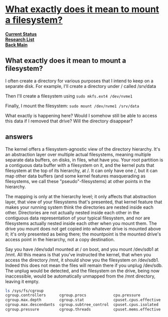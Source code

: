 # **[What exactly does it mean to mount a filesystem?](https://www.reddit.com/r/linux4noobs/comments/pceamf/what_exactly_does_it_mean_to_mount_a_filesystem/)**

**[Current Status](../../../../development/status/weekly/current_status.md)**\
**[Research List](../../../research_list.md)**\
**[Back Main](../../../../README.md)**

## What exactly does it mean to mount a filesystem?

I often create a directory for various purposes that I intend to keep on a separate disk. For example, I'll create a directory under / called /srv/data

Then I'll create a filesystem using ```sudo mkfs.ext4 /dev/nvme1```

Finally, I mount the filesystem: ```sudo mount /dev/nvme1 /srv/data```

What exactly is happening here? Would I somehow still be able to access this data if I removed that drive? Will the directory disappear?

## answers

The kernel offers a filesystem-agnostic view of the directory hierarchy. It's an abstraction layer over multiple actual filesystems, meaning multiple separate data buffers, on disks, in files, what have you. Your root partition is a contiguous data buffer with a filesystem on it, and the kernel puts that filesystem at the top of its hierarchy, at /. It can only have one /, but it can map other data buffers (and some kernel features masquerading as filesystems, we call these "pseudo"-filesystems) at other points in the hierarchy.

The mapping is only at the hierarchy level; it only affects that abstraction layer, that view of your filesystems that's presented, that kernel feature that makes your running system think the directories are nested inside each other. Directories are not actually nested inside each other in the contiguous data representation of your typical filesystem, and nor are filesystems actually nested inside each other when you mount them. The drive you mount does not get copied into whatever drive is mounted above it; it's only presented as being there; the mountpoint is the mounted drive's access point in the hierarchy, not a copy destination.

Say you have /dev/sda1 mounted at / on boot, and you mount /dev/sdb1 at /mnt. All this means is that you've instructed the kernel, that when you access the directory /mnt, it should show you the filesystem on /dev/sdb1. Indeed this does not mean the files will remain there if you unplug /dev/sdb. The unplug would be detected, and the filesystem on the drive, being now inaccessible, would be automatically unmapped from the /mnt directory, leaving it empty.

```bash
ls /sys/fs/cgroup
cgroup.controllers      cgroup.procs            cpu.pressure           cpu.stat             init.scope     io.prio.class     memory.reclaim          misc.current                   sys-kernel-debug.mount
cgroup.max.depth        cgroup.stat             cpuset.cpus.effective  cpu.stat.local       io.cost.model  io.stat           memory.stat             proc-sys-fs-binfmt_misc.mount  sys-kernel-tracing.mount
cgroup.max.descendants  cgroup.subtree_control  cpuset.cpus.isolated   dev-hugepages.mount  io.cost.qos    memory.numa_stat  memory.zswap.writeback  sys-fs-fuse-connections.mount  system.slice
cgroup.pressure         cgroup.threads          cpuset.mems.effective  dev-mqueue.mount     io.pressure    memory.pressure   misc.capacity           sys-kernel-config.mount        user.slice
```
